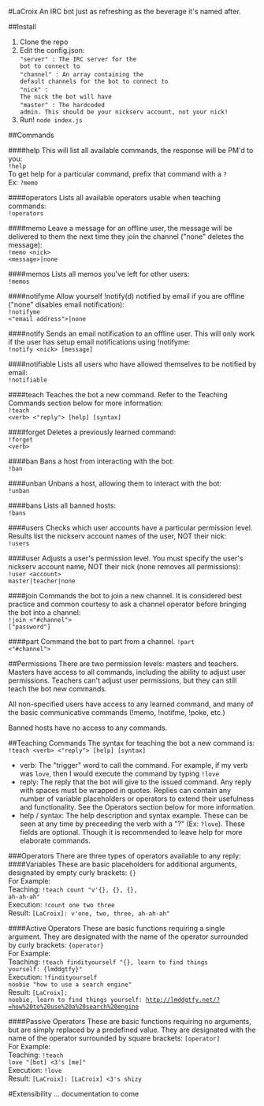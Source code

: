 #LaCroix
An IRC bot just as refreshing as the beverage it's named after.

##Install
1. Clone the repo
2. Edit the config.json:<br/>
<code>"server" : The IRC server for the bot to connect to</code><br/>
<code>"channel" : An array containing the default channels for the bot to connect to</code><br/>
<code>"nick" : The nick the bot will have</code><br/>
<code>"master" : The hardcoded admin. This should be your nickserv account, not your nick!</code>
3. Run! <code>node index.js</code>

##Commands

####help
This will list all available commands, the response will be PM'd to you:<br/>
<code>!help</code><br/>
To get help for a particular command, prefix that command with a <code>?</code><br/>
Ex: <code>?memo</code>

####operators
Lists all available operators usable when teaching commands:<br/>
<code>!operators</code>

####memo
Leave a message for an offline user, the message will be delivered to them the next time they join the channel ("none" deletes the message):<br/>
<code>!memo \<nick\> \<message\>|none</code>

####memos
Lists all memos you've left for other users:<br/>
<code>!memos</code>

####notifyme
Allow yourself !notify(d) notified by email if you are offline ("none" disables email notification):<br/>
<code>!notifyme \<"email address"\>|none</code>

####notify
Sends an email notification to an offline user. This will only work if the user has setup email notifications using !notifyme:<br/>
<code>!notify \<nick\> [message]</code>

####notifiable
Lists all users who have allowed themselves to be notified by email:<br/>
<code>!notifiable</code>

####teach
Teaches the bot a new command. Refer to the Teaching Commands section below for more information:<br/>
<code>!teach \<verb\> \<"reply"\> [help] [syntax]</code>

####forget
Deletes a previously learned command:<br/>
<code>!forget \<verb\></code>

####ban
Bans a host from interacting with the bot:<br/>
<code>!ban <host></code>

####unban
Unbans a host, allowing them to interact with the bot:<br/>
<code>!unban <host></code>

####bans
Lists all banned hosts:<br/>
<code>!bans</code>

####users
Checks which user accounts have a particular permission level. Results list the nickserv account names of the user, NOT their nick:<br/>
<code>!users</code>

####user
Adjusts a user's permission level. You must specify the user's nickserv account name, NOT their nick (none removes all permissions):<br/>
<code>!user \<account\> master|teacher|none</code>

####join
Commands the bot to join a new channel. It is considered best practice and common courtesy to ask a channel operator before bringing the bot into a channel:<br/>
<code>!join <\"#channel\"> [\"password\"]</code>

####part
Command the bot to part from a channel.
<code>!part <\"#channel\"></code>

##Permissions
There are two permission levels: masters and teachers. Masters have access to all commands, including the ability to adjust user permissions. Teachers can't adjust user permissions, but they can still teach the bot new commands.

All non-specified users have access to any learned command, and many of the basic communicative commands (!memo, !notifme, !poke, etc.)

Banned hosts have no access to any commands.

##Teaching Commands
The syntax for teaching the bot a new command is:
<code>!teach \<verb\> \<"reply"\> [help] [syntax]</code>
- verb: The "trigger" word to call the command. For example, if my verb was <code>love</code>, then I would execute the command by typing <code>!love</code>
- reply: The reply that the bot will give to the issued command. Any reply with spaces must be wrapped in quotes. Replies can contain any number of variable placeholders or operators to extend their usefulness and functionality. See the Operators section below for more information.
- help / syntax: The help description and syntax example. These can be seen at any time by preceeding the verb with a "?" (Ex: <code>?love</code>). These fields are optional. Though it is recommended to leave help for more elaborate commands.

###Operators
There are three types of operators available to any reply:
####Variables
These are basic placeholders for additional arguments, designated by empty curly brackets: <code>{}</code><br/>
For Example:<br/>
Teaching: <code>!teach count "v'{}, {}, {}, ah-ah-ah"</code><br/>
Execution: <code>!count one two three</code><br/>
Result: <code>[LaCroix]: v'one, two, three, ah-ah-ah"</code><br/>

####Active Operators
These are basic functions requiring a single argument. They are designated with the name of the operator surrounded by curly brackets: <code>{operator}</code><br/>
For Example:<br/>
Teaching: <code>!teach findityourself "{}, learn to find things yourself: {lmddgtfy}"</code><br/>
Execution: <code>!findityourself noobie "how to use a search engine"</code><br/>
Result: <code>[LaCroix]: noobie, learn to find things yourself: http://lmddgtfy.net/?=how%20to%20use%20a%20search%20engine</code><br/>

####Passive Operators
These are basic functions requiring no arguments, but are simply replaced by a predefined value. They are designated with the name of the operator surrounded by square brackets: <code>[operator]</code><br/>
For Example:<br/>
Teaching: <code>!teach love "[bot] <3's [me]"</code><br/>
Execution: <code>!love</code><br/>
Result: <code>[LaCroix]: [LaCroix] <3's shizy</code><br/>

#Extensibility
... documentation to come
